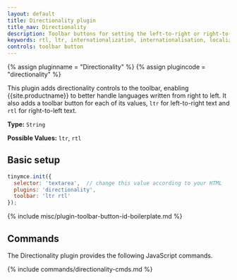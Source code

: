 ```yaml
---
layout: default
title: Directionality plugin
title_nav: Directionality
description: Toolbar buttons for setting the left-to-right or right-to-left direction of content.
keywords: rtl, ltr, internationalization, internationalisation, localization, localisation, international
controls: toolbar button
---
```


{% assign pluginname = "Directionality" %}
{% assign plugincode = "directionality" %}

This plugin adds directionality controls to the toolbar, enabling {{site.productname}} to better handle languages written from right to left. It also adds a toolbar button for each of its values, `ltr` for left-to-right text and `rtl` for right-to-left text.

**Type:** `String`

**Possible Values:** `ltr`, `rtl`

## Basic setup

```js
tinymce.init({
  selector: 'textarea',  // change this value according to your HTML
  plugins: 'directionality',
  toolbar: 'ltr rtl'
});
```

{% include misc/plugin-toolbar-button-id-boilerplate.md %}

## Commands

The Directionality plugin provides the following JavaScript commands.

{% include commands/directionality-cmds.md %}
